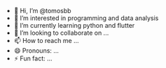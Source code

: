 - 👋 Hi, I’m @tomosbb
- 👀 I’m interested in programming and data analysis
- 🌱 I’m currently learning python and flutter
- 💞️ I’m looking to collaborate on ...
- 📫 How to reach me ...
- 😄 Pronouns: ...
- ⚡ Fun fact: ...

<!---
tomosbb/tomosbb is a ✨ special ✨ repository because its `README.md` (this file) appears on your GitHub profile.
You can click the Preview link to take a look at your changes.
--->
